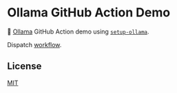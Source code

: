 # Ollama GitHub Action Demo

🦙 [Ollama](https://ollama.com/) GitHub Action demo using [`setup-ollama`](https://github.com/ai-action/setup-ollama).

Dispatch [workflow](https://github.com/ai-action/ollama-github-action-demo/actions/workflows/ollama.yml).

## License

[MIT](LICENSE)
